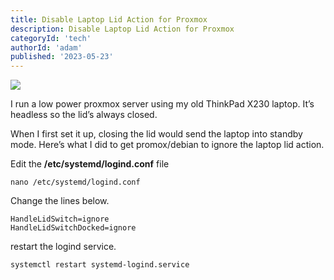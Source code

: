```yaml
---
title: Disable Laptop Lid Action for Proxmox 
description: Disable Laptop Lid Action for Proxmox
categoryId: 'tech'
authorId: 'adam'
published: '2023-05-23'
---
```


![](https://cloud7.news/wp-content/uploads/2020/11/Proxmox-reveals-Proxmox-Backup-Server.jpg)

I run a low power proxmox server using my old ThinkPad X230 laptop. It’s headless so the lid’s always closed.

When I first set it up, closing the lid would send the laptop into standby mode. Here’s what I did to get promox/debian to ignore the laptop lid action.

Edit the **/etc/systemd/logind.conf** file

```
nano /etc/systemd/logind.conf
```

Change the lines below.

```
HandleLidSwitch=ignore
HandleLidSwitchDocked=ignore
```

restart the logind service.

```
systemctl restart systemd-logind.service
```

